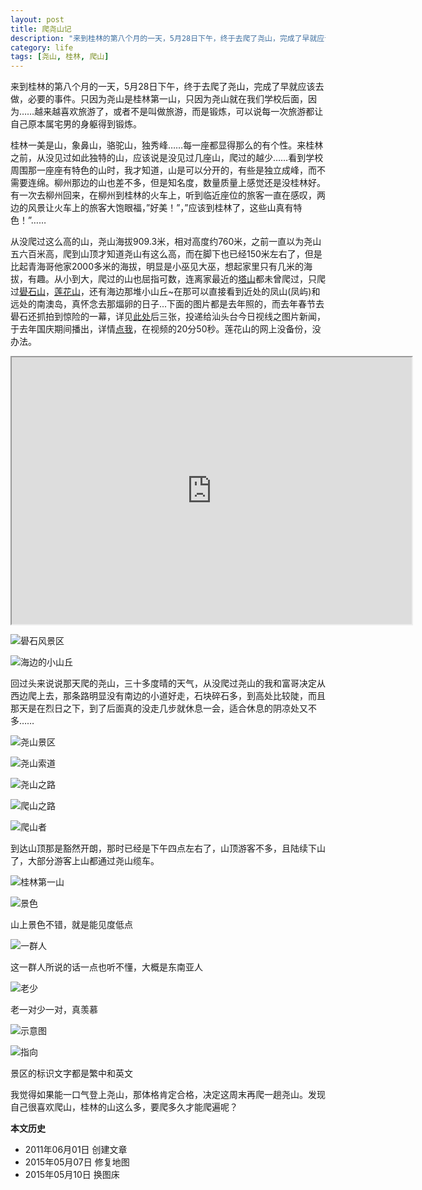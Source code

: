 ```yaml
---
layout: post
title: 爬尧山记
description: "来到桂林的第八个月的一天，5月28日下午，终于去爬了尧山，完成了早就应该去做，必要的事件。只因为尧山是桂林第一山，只因为尧山就在我们学校后面，因为……越来越喜欢旅游了，或者不是叫做旅游，而是锻炼，可以说每一次旅游都让自己原本属宅男的身躯得到锻炼。"
category: life
tags: [尧山, 桂林, 爬山]
---
```


来到桂林的第八个月的一天，5月28日下午，终于去爬了尧山，完成了早就应该去做，必要的事件。只因为尧山是桂林第一山，只因为尧山就在我们学校后面，因为……越来越喜欢旅游了，或者不是叫做旅游，而是锻炼，可以说每一次旅游都让自己原本属宅男的身躯得到锻炼。

桂林一美是山，象鼻山，骆驼山，独秀峰……每一座都显得那么的有个性。来桂林之前，从没见过如此独特的山，应该说是没见过几座山，爬过的越少……看到学校周围那一座座有特色的山时，我才知道，山是可以分开的，有些是独立成峰，而不需要连绵。柳州那边的山也差不多，但是知名度，数量质量上感觉还是没桂林好。有一次去柳州回来，在柳州到桂林的火车上，听到临近座位的旅客一直在感叹，两边的风景让火车上的旅客大饱眼福，”好美！”，”应该到桂林了，这些山真有特色！”……

从没爬过这么高的山，尧山海拔909.3米，相对高度约760米，之前一直以为尧山五六百米高，爬到山顶才知道尧山有这么高，而在脚下也已经150米左右了，但是比起青海哥他家2000多米的海拔，明显是小巫见大巫，想起家里只有几米的海拔，有趣。从小到大，爬过的山也屈指可数，连离家最近的[塔山](http://www.hudong.com/wiki/塔山风景区)都未曾爬过，只爬过[礐石山](http://www.queshi.com/)，[莲花山](http://zh.wikipedia.org/wiki/莲花山_(汕头))，还有海边那堆小山丘~在那可以直接看到近处的凤山(凤屿)和远处的南澳岛，真怀念去那煏卵的日子...下面的图片都是去年照的，而去年春节去礐石还抓拍到惊险的一幕，详见[此处](http://fooleap.blogbus.com/logs/64749512.html)后三张，投递给汕头台今日视线之图片新闻，于去年国庆期间播出，详情[点我](http://v.youku.com/v_show/id_XMjEyMzUyMTcy.html)，在视频的20分50秒。莲花山的网上没备份，没办法。

<iframe src="https://www.google.com/maps/d/embed?mid=zFVCPErrCRCw.kjxvvPw-gNxA" width="640" height="427"></iframe>

![礐石风景区]({{site.IMG_PATH}}/climbing-notes-for-yaoshan-01.jpg_640)

![海边的小山丘]({{site.IMG_PATH}}/climbing-notes-for-yaoshan-02.jpg_640)


回过头来说说那天爬的尧山，三十多度晴的天气，从没爬过尧山的我和富哥决定从西边爬上去，那条路明显没有南边的小道好走，石块碎石多，到高处比较陡，而且那天是在烈日之下，到了后面真的没走几步就休息一会，适合休息的阴凉处又不多……

![尧山景区]({{site.IMG_PATH}}/climbing-notes-for-yaoshan-03.jpg_640)

![尧山索道]({{site.IMG_PATH}}/climbing-notes-for-yaoshan-04.jpg_640)

![尧山之路]({{site.IMG_PATH}}/climbing-notes-for-yaoshan-05.jpg_640)

![爬山之路]({{site.IMG_PATH}}/climbing-notes-for-yaoshan-06.jpg_640)

![爬山者]({{site.IMG_PATH}}/climbing-notes-for-yaoshan-07.jpg_640)

到达山顶那是豁然开朗，那时已经是下午四点左右了，山顶游客不多，且陆续下山了，大部分游客上山都通过尧山缆车。

![桂林第一山]({{site.IMG_PATH}}/climbing-notes-for-yaoshan-08.jpg_640)

![景色]({{site.IMG_PATH}}/climbing-notes-for-yaoshan-09.jpg_640)

山上景色不错，就是能见度低点

![一群人]({{site.IMG_PATH}}/climbing-notes-for-yaoshan-10.jpg_640)

这一群人所说的话一点也听不懂，大概是东南亚人

![老少]({{site.IMG_PATH}}/climbing-notes-for-yaoshan-11.jpg_640)

老一对少一对，真羡慕

![示意图]({{site.IMG_PATH}}/climbing-notes-for-yaoshan-12.jpg_640)

![指向]({{site.IMG_PATH}}/climbing-notes-for-yaoshan-13.jpg_640)

景区的标识文字都是繁中和英文

我觉得如果能一口气登上尧山，那体格肯定合格，决定这周末再爬一趟尧山。发现自己很喜欢爬山，桂林的山这么多，要爬多久才能爬遍呢？

**本文历史**

* 2011年06月01日 创建文章
* 2015年05月07日 修复地图
* 2015年05月10日 换图床
